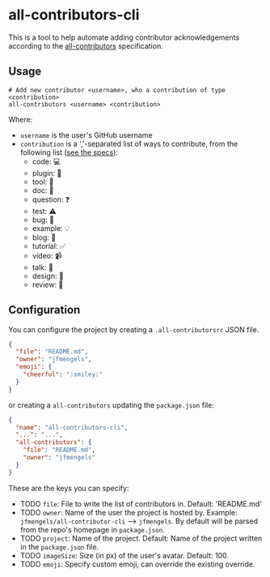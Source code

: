 # all-contributors-cli

This is a tool to help automate adding contributor acknowledgements according to the [all-contributors](https://github.com/kentcdodds/all-contributors) specification.

## Usage

```
# Add new contributor <username>, who a contribution of type <contribution>
all-contributors <username> <contribution>
```
Where:
- `username` is the user's GitHub username
- `contribution` is a ','-separated list of ways to contribute, from the following list ([see the specs](https://github.com/kentcdodds/all-contributors#emoji-key)):
  - code: 💻
  - plugin: 🔌
  - tool: 🔧
  - doc: 📖
  - question: ❓
  - test: ⚠️
  - bug: 🐛
  - example: 💡
  - blog: 📝
  - tutorial: ✅
  - video: 📹
  - talk: 📢
  - design: 🎨
  - review: 👀

## Configuration

You can configure the project by creating a `.all-contributorsrc` JSON file.

```json
{
  "file": "README.md",
  "owner": "jfmengels",
  "emoji": {
    "cheerful": ":smiley:"
  }
}
```
or creating a `all-contributors` updating the `package.json` file:

```json
{
  "name": "all-contributors-cli",
  "...": "...",
  "all-contributors": {
    "file": "README.md",
    "owner": "jfmengels"
  }
}
```

These are the keys you can specify:
- TODO `file`: File to write the list of contributors in. Default: 'README.md'
- TODO `owner`: Name of the user the project is hosted by. Example: `jfmengels/all-contributor-cli` --> `jfmengels`. By default will be parsed from the repo's homepage in `package.json`.
- TODO `project`: Name of the project. Default: Name of the project written in the `package.json` file.
- TODO `imageSize`: Size (in px) of the user's avatar. Default: 100.
- TODO `emoji`: Specify custom emoji, can override the existing override.
